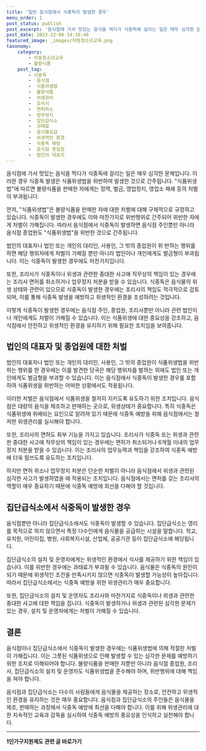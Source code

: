 ```yaml
---
title: '일반 음식점에서 식중독이 발생한 경우'
menu_order: 1
post_status: publish
post_excerpt: '음식점에 가서 맛있는 음식을 먹다가 식중독에 걸리는 일은 매우 심각한 문제입니다. 이러한 경우 식중독 발생은 식품위생법을 위반하여 발생한 것으로 간주됩니다.  식품위생법 에 따르면 불량식품을 판매한 자에게는 징역, 벌금, 영업정지, 영업소 패쇄 등의 처벌이 부과됩니다.'
post_date: 2023-12-06 14:16:46
featured_image: _images/아동청소년교육.png
taxonomy:
    category:
        - 아동청소년교육
        - 불량식품
    post_tag:
        - 식중독
        -  음식점
        -  식품위생법
        -  불량식품
        -  위생관리
        -  조리사
        -  면허취소
        -  업무정지
        -  집단급식소
        -  과태료
        -  음식물공급
        -  위생적인 환경
        -  식중독 예방
        -  음식점 종업원
        -  법인의 대표자
---
```



음식점에 가서 맛있는 음식을 먹다가 식중독에 걸리는 일은 매우 심각한 문제입니다. 이러한 경우 식중독 발생은 식품위생법을 위반하여 발생한 것으로 간주됩니다. "식품위생법"에 따르면 불량식품을 판매한 자에게는 징역, 벌금, 영업정지, 영업소 패쇄 등의 처벌이 부과됩니다.

먼저, "식품위생법"은 불량식품을 판매한 자에 대한 처벌에 대해 구체적으로 규정하고 있습니다. 식중독이 발생한 경우에도 이와 마찬가지로 위반행위로 간주되어 위반한 자에게 처벌이 가해집니다. 따라서 음식점에서 식중독이 발생하면 음식점 주인뿐만 아니라 음식점 종업원도 "식품위생법"을 위반한 것으로 간주됩니다.

법인의 대표자나 법인 또는 개인의 대리인, 사용인, 그 밖의 종업원이 위 반하는 행위를 하면 해당 행위자에게 처벌이 가해질 뿐만 아니라 법인이나 개인에게도 벌금형이 부과됩니다. 이는 식중독이 발생한 경우에도 마찬가지입니다.

또한, 조리사가 식중독이나 위생과 관련한 중대한 사고에 직무상의 책임이 있는 경우에는 조리사 면허를 취소하거나 업무정지 처분을 받을 수 있습니다. 식중독은 음식물의 위생 상태와 관련이 있으므로 식중독이 발생한 경우에는 조리사의 책임도 적극적으로 검토되며, 이를 통해 식중독 발생을 예방하고 위생적인 환경을 조성하려는 것입니다.

이렇게 식중독이 발생한 경우에는 음식점 주인, 종업원, 조리사뿐만 아니라 관련 법인이나 개인에게도 처벌이 가해질 수 있습니다. 이는 식품위생에 대한 중요성을 강조하고, 음식점에서 안전하고 위생적인 환경을 유지하기 위해 필요한 조치임을 보여줍니다.

## 법인의 대표자 및 종업원에 대한 처벌

법인의 대표자나 법인 또는 개인의 대리인, 사용인, 그 밖의 종업원이 식품위생법을 위반하는 행위를 한 경우에는 이를 발견한 당국은 해당 행위자를 벌하는 외에도 법인 또는 개인에게도 벌금형을 부과할 수 있습니다. 이는 음식점에서 식중독이 발생한 경우를 포함하여 식품위생을 위반하는 어떠한 상황에서도 적용됩니다.

이러한 처벌은 음식점에서 식품위생을 철저히 지키도록 유도하기 위한 조치입니다. 음식점은 대량의 음식을 제조하고 판매하는 곳으로, 위생상태가 중요합니다. 특히 식중독은 식품위생에 위배되는 요인으로 알려져 있기 때문에 식중독 예방을 위해 음식점에서는 철저한 위생관리를 실시해야 합니다.

또한, 조리사의 면허도 회부 기능을 가지고 있습니다. 조리사가 식중독 또는 위생과 관련한 중대한 사고에 직무상의 책임이 있는 경우에는 면허가 취소되거나 6개월 이내의 업무정지 처분을 받을 수 있습니다. 이는 조리사의 업무능력과 책임을 강조하여 식중독 예방에 더욱 힘쓰도록 유도하는 조치입니다.

하지만 면허 취소나 업무정지 처분은 단순한 처벌이 아니라 음식점에서 위생과 관련된 심각한 사고가 발생하였을 때 적용되는 조치입니다. 음식점에서는 면허를 갖는 조리사의 역할이 매우 중요하기 때문에 식중독 예방에 최선을 다해야 할 것입니다.

## 집단급식소에서 식중독이 발생한 경우

음식점뿐만 아니라 집단급식소에서도 식중독이 발생할 수 있습니다. 집단급식소는 영리를 목적으로 하지 않으면서 특정 다수인에게 음식물을 공급하는 시설을 말합니다. 학교, 유치원, 어린이집, 병원, 사회복지시설, 산업체, 공공기관 등이 집단급식소에 해당됩니다.

집단급식소의 설치 및 운영자에게는 위생적인 환경에서 식사를 제공하기 위한 책임이 있습니다. 이를 위반한 경우에는 과태료가 부과될 수 있습니다. 음식물은 식중독의 원인이 되기 때문에 위생적인 조건을 만족시키지 않으면 식중독이 발생할 가능성이 높아집니다. 따라서 집단급식소에서는 식중독 예방을 위한 위생관리가 매우 중요합니다.

또한, 집단급식소의 설치 및 운영자도 조리사와 마찬가지로 식중독이나 위생과 관련한 중대한 사고에 대한 책임을 집니다. 식중독이 발생하거나 위생과 관련된 심각한 문제가 있는 경우, 설치 및 운영자에게는 처벌이 가해질 수 있습니다.

## 결론

음식점이나 집단급식소에서 식중독이 발생한 경우에는 식품위생법에 의해 적절한 처벌이 가해집니다. 이는 그릇된 식품위생으로 인해 발생할 수 있는 심각한 문제를 예방하기 위한 조치로 이해되어야 합니다. 불량식품을 판매한 자뿐만 아니라 음식점 종업원, 조리사, 집단급식소의 설치 및 운영자도 식품위생법을 준수해야 하며, 위반행위에 대해 책임을 져야 합니다.

음식점과 집단급식소는 다수의 사람들에게 음식물을 제공하는 장소로, 안전하고 위생적인 환경을 유지하는 것은 매우 중요합니다. 음식점과 집단급식소의 주인들은 음식물을 제조, 판매하는 과정에서 식중독 예방에 최선을 다해야 합니다. 이를 위해 위생관리에 대한 지속적인 교육과 감독을 실시하여 식중독 예방의 중요성을 인식하고 실천해야 합니다.
<!-- wp:separator -->
<hr class="wp-block-separator has-alpha-channel-opacity"/>
<!-- /wp:separator -->

<!-- wp:group {"backgroundColor":"base","layout":{"type":"constrained"}} -->
<div class="wp-block-group has-base-background-color has-background"><!-- wp:paragraph {"align":"center","fontSize":"medium"} -->
<p class="has-text-align-center has-large-font-size"><strong>1인가구지원제도 관련 글 바로가기</strong></p>
<!-- /wp:paragraph -->


<!-- wp:latest-posts
{"categories":[{"id":14321,"count":19,"description":"","link":"https://uknowlaw.com/category/1%ec%9d%b8%ea%b0%80%ea%b5%ac%ec%a7%80%ec%9b%90%ec%a0%9c%eb%8f%84/","name":"1인가구지원제도","slug":"1인가구지원제도","taxonomy":"category","parent":0,"meta":[],"_links":{"self":[{"href":"https://uknowlaw.com/wp-json/wp/v2/categories/14321"}],"collection":[{"href":"https://uknowlaw.com/wp-json/wp/v2/categories"}],"about":[{"href":"https://uknowlaw.com/wp-json/wp/v2/taxonomies/category"}],"wp:post_type":[{"href":"https://uknowlaw.com/wp-json/wp/v2/posts?categories=14321"}],"curies":[{"name":"wp","href":"https://api.w.org/{rel}","templated":true}]}}],"postsToShow":100,"excerptLength":28,"postLayout":"grid","columns":2,"featuredImageAlign":"left","featuredImageSizeSlug":"large","fontSize":"small"} /--></div>
<!-- /wp:group -->